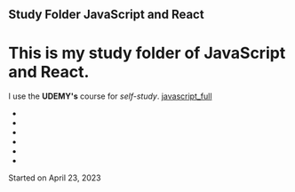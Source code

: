## Study Folder JavaScript and React

# This is my study folder of **JavaScript** and **React**.

I use the **UDEMY's** course for *self-study*.
[javascript_full](https://www.udemy.com/course/javascript_full/)

-
-
-
-
-
-
Started on April 23, 2023
